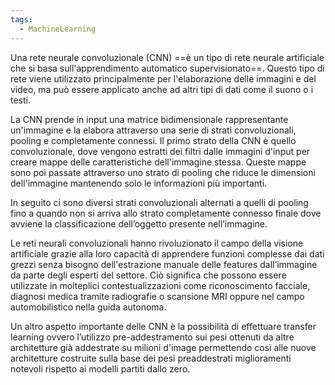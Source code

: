 ```yaml
---
tags:
  - MachineLearning
---
```

Una rete neurale convoluzionale (CNN) ==è un tipo di rete neurale artificiale che si basa sull'apprendimento automatico supervisionato==. Questo tipo di rete viene utilizzato principalmente per l'elaborazione delle immagini e del video, ma può essere applicato anche ad altri tipi di dati come il suono o i testi.

La CNN prende in input una matrice bidimensionale rappresentante un'immagine e la elabora attraverso una serie di strati convoluzionali, pooling e completamente connessi. Il primo strato della CNN è quello convoluzionale, dove vengono estratti dei filtri dalle immagini d'input per creare mappe delle caratteristiche dell'immagine stessa. Queste mappe sono poi passate attraverso uno strato di pooling che riduce le dimensioni dell'immagine mantenendo solo le informazioni più importanti.

In seguito ci sono diversi strati convoluzionali alternati a quelli di pooling fino a quando non si arriva allo strato completamente connesso finale dove avviene la classificazione dell’oggetto presente nell’immagine.

Le reti neurali convoluzionali hanno rivoluzionato il campo della visione artificiale grazie alla loro capacità di apprendere funzioni complesse dai dati grezzi senza bisogno dell'estrazione manuale delle features dall’immagine da parte degli esperti del settore. Ciò significa che possono essere utilizzate in molteplici contestualizzazioni come riconoscimento facciale, diagnosi medica tramite radiografie o scansione MRI oppure nel campo automobilistico nella guida autonoma.

Un altro aspetto importante delle CNN è la possibilità di effettuare transfer learning ovvero l’utilizzo pre-addestramento sui pesi ottenuti da altre architetture già addestrate su milioni d'image permettendo così alle nuove architetture costruite sulla base dei pesi preaddestrati miglioramenti notevoli rispetto ai modelli partiti dallo zero.